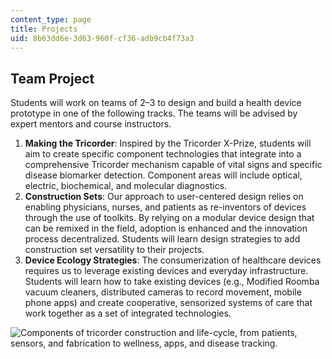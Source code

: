 ```yaml
---
content_type: page
title: Projects
uid: 8b63dd6e-3d63-960f-cf36-adb9cb4f73a3
---
```


Team Project
------------

Students will work on teams of 2–3 to design and build a health device prototype in one of the following tracks. The teams will be advised by expert mentors and course instructors.

1.  **Making the Tricorder**: Inspired by the Tricorder X-Prize, students will aim to create specific component technologies that integrate into a comprehensive Tricorder mechanism capable of vital signs and specific disease biomarker detection. Component areas will include optical, electric, biochemical, and molecular diagnostics.
2.  **Construction Sets**: Our approach to user-centered design relies on enabling physicians, nurses, and patients as re-inventors of devices through the use of toolkits. By relying on a modular device design that can be remixed in the field, adoption is enhanced and the innovation process decentralized. Students will learn design strategies to add construction set versatility to their projects.
3.  **Device Ecology Strategies**: The consumerization of healthcare devices requires us to leverage existing devices and everyday infrastructure. Students will learn how to take existing devices (e.g., Modified Roomba vacuum cleaners, distributed cameras to record movement, mobile phone apps) and create cooperative, sensorized systems of care that work together as a set of integrated technologies.

![Components of tricorder construction and life-cycle, from patients, sensors, and fabrication to wellness, apps, and disease tracking.](BASEURL_PLACEHOLDER/resources/syllabusfigure1)